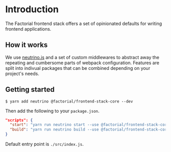 # Introduction

The Factorial frontend stack offers a set of opinionated defaults for writing
frontend applications.

## How it works

We use [neutrino.js](https://neutrinojs.org) and a set of custom
middlewares to abstract away the repeating and cumbersome parts of webpack
configuration. Features are split into indivual packages that can be combined
depending on your project's needs.

## Getting started

```
$ yarn add neutrino @factorial/frontend-stack-core --dev
```

Then add the following to your `package.json`.

```json
"scripts": {
  "start": "yarn run neutrino start --use @factorial/frontend-stack-core",
  "build": "yarn run neutrino build --use @factorial/frontend-stack-core --options.env.NODE_ENV production"
}
```

Default entry point is `./src/index.js`.
